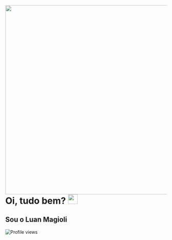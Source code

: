 <img align="right" height="590em" src="https://imgur.com/p0aAhTQ.png"/>
<h1 align="left">Oi, tudo bem? <img src="https://raw.githubusercontent.com/kaueMarques/kaueMarques/master/hi.gif" height="30px"></h1>
<h2 align="left">Sou o Luan Magioli</h2>
<p align="left"> <img src="https://komarev.com/ghpvc/?username=luanmagioli&color=blue" alt="Profile views" /> </p>
